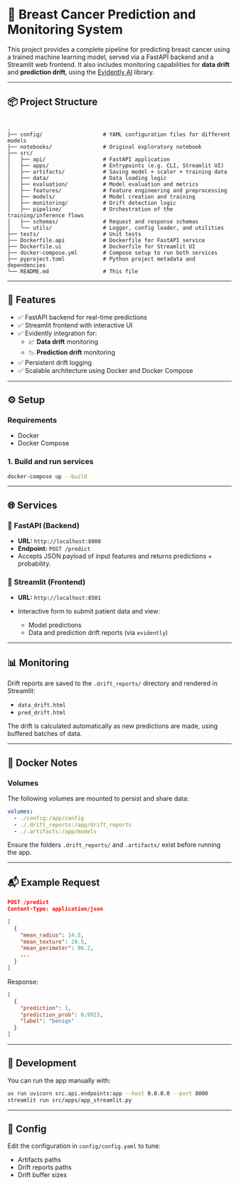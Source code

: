 # 🧠 Breast Cancer Prediction and Monitoring System

This project provides a complete pipeline for predicting breast cancer using a trained machine learning model, served via a FastAPI backend and a Streamlit web frontend. It also includes monitoring capabilities for **data drift** and **prediction drift**, using the [Evidently AI](https://www.evidentlyai.com/) library.

---

## 📦 Project Structure

```

.
├── config/                   # YAML configuration files for different models
├── notebooks/                # Original exploratory notebook
├── src/
│   ├── api/                  # FastAPI application
│   ├── apps/                 # Entrypoints (e.g. CLI, Streamlit UI)
│   ├── artifacts/            # Saving model + scaler + training data
│   ├── data/                 # Data loading logic
│   ├── evaluation/           # Model evaluation and metrics
│   ├── features/             # Feature engineering and preprocessing
│   ├── models/               # Model creation and training
│   ├── monitoring/           # Drift detection logic
│   ├── pipeline/             # Orchestration of the training/inference flows
│   ├── schemas/              # Request and response schemas
│   └── utils/                # Logger, config loader, and utilities
├── tests/                    # Unit tests
├── Dockerfile.api            # Dockerfile for FastAPI service
├── Dockerfile.ui             # Dockerfile for Streamlit UI
├── docker-compose.yml        # Compose setup to run both services
├── pyproject.toml            # Python project metadata and dependencies
└── README.md                 # This file

````

---

## 🚀 Features

- ✅ FastAPI backend for real-time predictions
- ✅ Streamlit frontend with interactive UI
- ✅ Evidently integration for:
  - 📈 **Data drift** monitoring
  - 📉 **Prediction drift** monitoring
- ✅ Persistent drift logging
- ✅ Scalable architecture using Docker and Docker Compose

---

## ⚙️ Setup

### Requirements

- Docker
- Docker Compose

### 1. Build and run services

```bash
docker-compose up --build
````

---

## 🌐 Services

### 🔹 FastAPI (Backend)

* **URL:** `http://localhost:8000`
* **Endpoint:** `POST /predict`
* Accepts JSON payload of input features and returns predictions + probability.

### 🔸 Streamlit (Frontend)

* **URL:** `http://localhost:8501`
* Interactive form to submit patient data and view:

  * Model predictions
  * Data and prediction drift reports (via `evidently`)

---

## 📊 Monitoring

Drift reports are saved to the `.drift_reports/` directory and rendered in Streamlit:

* `data_drift.html`
* `pred_drift.html`

The drift is calculated automatically as new predictions are made, using buffered batches of data.

---

## 🐳 Docker Notes

### Volumes

The following volumes are mounted to persist and share data:

```yaml
volumes:
  - ./config:/app/config
  - ./.drift_reports:/app/drift_reports
  - ./.artifacts:/app/models
```

Ensure the folders `.drift_reports/` and `.artifacts/` exist before running the app.

---

## 📬 Example Request

```json
POST /predict
Content-Type: application/json

[
  {
    "mean_radius": 14.5,
    "mean_texture": 20.5,
    "mean_perimeter": 96.2,
    ...
  }
]
```

Response:

```json
[
  {
    "prediction": 1,
    "prediction_prob": 0.9923,
    "label": "benign"
  }
]
```

---

## 🧪 Development

You can run the app manually with:

```bash
uv run uvicorn src.api.endpoints:app --host 0.0.0.0 --port 8000
streamlit run src/apps/app_streamlit.py
```

---

## 📁 Config

Edit the configuration in `config/config.yaml` to tune:

* Artifacts paths
* Drift reports paths
* Drift buffer sizes
